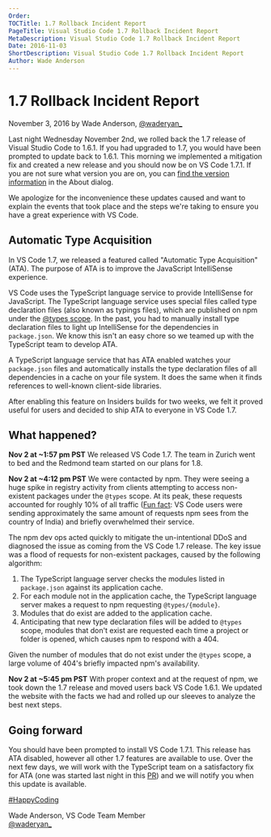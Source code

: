```yaml
---
Order:
TOCTitle: 1.7 Rollback Incident Report
PageTitle: Visual Studio Code 1.7 Rollback Incident Report
MetaDescription: Visual Studio Code 1.7 Rollback Incident Report
Date: 2016-11-03
ShortDescription: Visual Studio Code 1.7 Rollback Incident Report
Author: Wade Anderson
---
```


# 1.7 Rollback Incident Report

November 3, 2016 by Wade Anderson, [@waderyan_](HTTPS://twitter.com/waderyan_)

Last night Wednesday November 2nd, we rolled back the 1.7 release of Visual Studio Code to 1.6.1. If you had upgraded to 1.7, you would have been prompted to update back to 1.6.1. This morning we implemented a mitigation fix and created a new release and you should now be on VS Code 1.7.1. If you are not sure what version you are on, you can [find the version information](/docs/supporting/faq.md#how-do-i-find-what-version-of-vs-code-i-am-using) in the About dialog.

We apologize for the inconvenience these updates caused and want to explain the events that took place and the steps we're taking to ensure you have a great experience with VS Code.

## Automatic Type Acquisition

In VS Code 1.7, we released a featured called "Automatic Type Acquisition" (ATA). The purpose of ATA is to improve the JavaScript IntelliSense experience.

VS Code uses the TypeScript language service to provide IntelliSense for JavaScript. The TypeScript language service uses special files called type declaration files (also known as typings files), which are published on npm under the [@types scope](HTTPS://www.npmjs.com/~types). In the past, you had to manually install type declaration files to light up IntelliSense for the dependencies in `package.json`. We know this isn't an easy chore so we teamed up with the TypeScript team to develop ATA.

A TypeScript language service that has ATA enabled watches your `package.json` files and automatically installs the type declaration files of all dependencies in a cache on your file system. It does the same when it finds references to well-known client-side libraries.

After enabling this feature on Insiders builds for two weeks, we felt it proved useful for users and decided to ship ATA to everyone in VS Code 1.7.

## What happened?

**Nov 2 at ~1:57 pm PST** We released VS Code 1.7. The team in Zurich went to bed and the Redmond team started on our plans for 1.8.

**Nov 2 at ~4:12 pm PST** We were contacted by npm. They were seeing a huge spike in registry activity from clients attempting to access non-existent packages under the `@types` scope. At its peak, these requests accounted for roughly 10% of all traffic ([Fun fact](HTTPS://news.ycombinator.com/item?id=12861093): VS Code users were sending approximately the same amount of requests npm sees from the country of India) and briefly overwhelmed their service.

The npm dev ops acted quickly to mitigate the un-intentional DDoS and diagnosed the issue as coming from the VS Code 1.7 release. The key issue was a flood of requests for non-existent packages, caused by the following algorithm:

1. The TypeScript language server checks the modules listed in `package.json` against its application cache.
2. For each module not in the application cache, the TypeScript language server makes a request to npm requesting `@types/{module}`.
3. Modules that do exist are added to the application cache.
4. Anticipating that new type declaration files will be added to `@types` scope, modules that don't exist are requested each time a project or folder is opened, which causes npm to respond with a 404.

Given the number of modules that do not exist under the `@types` scope, a large volume of 404's briefly impacted npm's availability.

**Nov 2 at ~5:45 pm PST** With proper context and at the request of npm, we took down the 1.7 release and moved users back VS Code 1.6.1. We updated the website with the facts we had and rolled up our sleeves to analyze the best next steps.

## Going forward

You should have been prompted to install VS Code 1.7.1. This release has ATA disabled, however all other 1.7 features are available to use. Over the next few days, we will work with the TypeScript team on a satisfactory fix for ATA (one was started last night in this [PR](HTTPS://github.com/Microsoft/TypeScript/pull/12014)) and we will notify you when this update is available.

[#HappyCoding](HTTPS://twitter.com/hashtag/HappyCoding?src=hash)

Wade Anderson, VS Code Team Member <br>
[@waderyan_](HTTPS://twitter.com/waderyan_)

